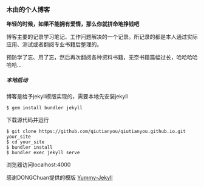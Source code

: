 ### 木由的个人博客

<b>年轻的时候，如果不能拥有爱情，那么你就拼命地挣钱吧</b>

博客主要的记录学习笔记、工作问题解决的一个记录。所记录的都是本人通过实际应用、测试或者翻阅专业书籍后整理的。

预防学了忘、用了忘，然后再次翻阅各种资料书籍，无奈书籍篇幅过长，哈哈哈哈哈哈...


##### 本地启动
博客是给予jekyll模版实现的，需要本地先安装jekyll
``` LINUX
$ gem install bundler jekyll

```

下载源代码并运行
``` LINUX
$ git clone https://github.com/qiutianyou/qiutianyou.github.io.git your_site
$ cd your_site
$ bundler install
$ bundler exec jekyll serve
```

浏览器访问localhost:4000






感谢DONGChuan提供的模版 [Yummy-Jekyll](https://github.com/DONGChuan/Yummy-Jekyll)
